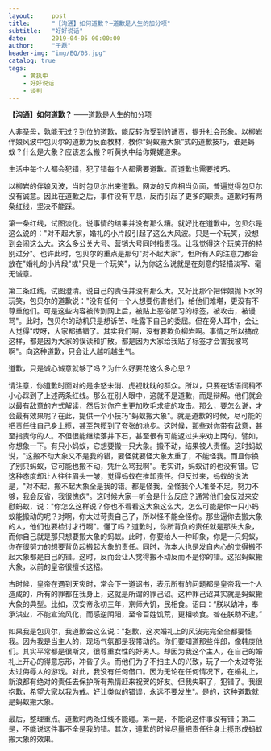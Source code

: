 ```yaml
---
layout:     post
title:      "【沟通】如何道歉？—道歉是人生的加分项"
subtitle:   "好好说话"
date:       2019-04-05 00:00:00
author:     "于磊"
header-img: "img/EQ/03.jpg"
catalog: true
tags:
    - 黄执中
    - 好好说话
    - 谈判
---
```




**【沟通】如何道歉？** ——道歉是人生的加分项

人非圣母，孰能无过？到位的道歉，能反转你受到的谴责，提升社会形象。以柳岩伴娘风波中包贝尔的道歉为反面教材，教你“蚂蚁搬大象”式的道歉技巧，谁是蚂蚁？什么是大象？应该怎么搬？听黄执中给你娓娓道来。

生活中每个人都会犯错，犯了错每个人都需要道歉。而道歉也需要技巧。

以柳岩的伴娘风波，当时包贝尔出来道歉。网友的反应相当负面，普遍觉得包贝尔没有诚意。因此在道歉之后，事件没有平息，反而引起了更多的职责。道歉时有两条红线，坚决不能踩。

第一条红线，试图淡化。说事情的结果并没有那么糟。就好比在道歉中，包贝尔是这么说的："对不起大家，婚礼的小片段引起了这么大风波。只是一个玩笑，没想到会闹这么大。这么多公关大号、营销大号同时指责我。让我觉得这个玩笑开的特别过分"。也许此时，包贝尔的重点是那句"对不起大家"。但所有人的注意力都会放在"婚礼的小片段"或"只是一个玩笑"，认为你这么说就是在刻意的轻描淡写、毫无诚意。

第二条红线，试图澄清。说自己的责任并没有那么大。又好比那个把伴娘抛下水的玩笑，包贝尔的道歉说："没有任何一个人想要伤害他们，给他们难堪，更没有不尊重他们。可是这些内容被传到网上后，被贴上恶俗陋习的标签，被攻击，被谩骂"。此时，包贝尔的动机只是想诉苦、吐露下自己的委屈。但在旁人耳中，会让人觉得"哎呀，大家都搞错了。其实我们啊，没有要欺负柳岩啊。事情之所以搞成这样，都是因为大家的误读和扩散。都是因为大家给我贴了标签才会害我被骂啊"。向这种道歉，只会让人越听越生气。

道歉，只是诚心诚意就够了吗？为什么好要花这么多心思？

请注意，你道歉时面对的是余怒未消、虎视眈眈的群众。所以，只要在话语间稍不小心踩到了上述两条红线。那么在别人眼中，这就不是道歉，而是辩解。他们就会以最有敌意的方式解读，然后对你产生更加吹毛求疵的攻击。那么，要怎么说，才会最有效果呢？在此，提供一个小技巧"蚂蚁搬大象"。就是道歉的时候，尽可能的把责任往自己身上揽，甚至包揽到了夸张的地步。这时候，那些对你带有敌意，甚至指责你的人。不但很能继续落井下石，甚至很有可能返过头来劝上两句。譬如，你想象一下。有只小蚂蚁，它想要搬一只大象。搬不动，结果被人责怪。这时蚂蚁说，"这搬不动大象又不是我的错，要怪就要怪大象太重了，不能怪我。而且你换了别只蚂蚁，它可能也搬不动，凭什么骂我啊"。老实讲，蚂蚁讲的也没有错。它这种态度却让人往往眉头一皱，觉得蚂蚁在推卸责任。但反过来，蚂蚁的说法是，"对不起，搬不起大象全是我的错。都是怪我，全怪我个人准备不足，努力不够，我会反省，我很愧疚"。这时候大家一听会是什么反应？通常他们会反过来安慰蚂蚁，说："你怎么这样说？你也不看看这大象这么大，怎么可能是你一只小蚂蚁能搬动的呢？对啊，你太过苛责自己了，所以怪不能全怪你。那些逼你去搬大象的人，他们也要检讨才行啊"。懂了吗？道歉时，你所背负的责任就是那头大象，而你自己就是那只想要搬大象的蚂蚁。此时，你要给人一种印象，你是一只蚂蚁，你在很努力的想要背负起搬起大象的责任。同时，你本人也是发自内心的觉得搬不起大象都是自己的错。这时，反而会让人觉得搬不动反而不是你的错。这招蚂蚁搬大象，以前的皇帝很擅长这招。

古时候，皇帝在遇到天灾时，常会下一道诏书，表示所有的问题都是皇帝我一个人造成的，所有的罪都在我身上，这就是所谓的罪己诏。这种罪己诏其实就是蚂蚁搬大象的典型。比如，汉安帝永初三年，京师大饥，民相食。诏曰：“朕以幼冲，奉承洪业，不能宣流风化，而感逆阴阳，至令百姓饥荒，更相啖食。咎在朕助不逮。”

如果我是包贝尔，我道歉会这么说："抱歉，这次婚礼上的风波完完全全都要怪我。因为我是当主人的，现场气氛都是我带动的。你们要知道那些伴郎，像韩庚他们。其实平常都是很斯文，很尊重女性的好男人。却因为我这个主人，在自己的婚礼上开心的得意忘形，冲昏了头。而他们为了不扫主人的兴致，玩了一个太过夸张太过侮辱人的游戏。对此，我没有任何借口。因为无论在任何情况下，在婚礼上，新浪都有绝对的责任去保护所有热情赶来祝贺的好友。但我失职了，犯错了。我很抱歉，希望大家以我为戒。好让类似的错误，永远不要发生"。是的，这种道歉就是蚂蚁搬大象。



最后，整理重点。道歉时两条红线不能碰。第一是，不能说这件事没有错；第二是，不能说这件事不全是我的错。其次，道歉的时候尽量把责任往身上揽形成蚂蚁搬大象的效果。